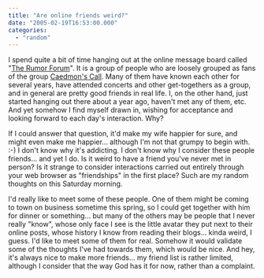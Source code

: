 ```yaml
---
title: "Are online friends weird?"
date: "2005-02-19T16:53:00.000"
categories: 
  - "random"
---
```


I spend quite a bit of time hanging out at the online message board called "[The Rumor Forum](http://rocksmyfaceoff.net/forum/)". It is a group of people who are loosely grouped as fans of the group [Caedmon's Call](http://www.caedmonscall.com). Many of them have known each other for several years, have attended concerts and other get-togethers as a group, and in general are pretty good friends in real life. I, on the other hand, just started hanging out there about a year ago, haven't met any of them, etc. And yet somehow I find myself drawn in, wishing for acceptance and looking forward to each day's interaction. Why?  
  
If I could answer that question, it'd make my wife happier for sure, and might even make me happier... although I'm not that grumpy to begin with. :-) I don't know why it's addicting. I don't know why I consider these people friends... and yet I do. Is it weird to have a friend you've never met in person? Is it strange to consider interactions carried out entirely through your web browser as "friendships" in the first place? Such are my random thoughts on this Saturday morning.  
  
I'd really like to meet some of these people. One of them might be coming to town on business sometime this spring, so I could get together with him for dinner or something... but many of the others may be people that I never really "know", whose only face I see is the little avatar they put next to their online posts, whose history I know from reading their blogs... kinda weird, I guess. I'd like to meet some of them for real. Somehow it would validate some of the thoughts I've had towards them, which would be nice. And hey, it's always nice to make more friends... my friend list is rather limited, although I consider that the way God has it for now, rather than a complaint.

